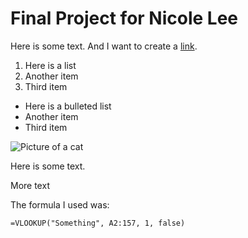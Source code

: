 # Final Project for Nicole Lee

Here is some text. And I want to create a [link](https://wikipedia.org).

1. Here is a list
2. Another item
3. Third item



* Here is a bulleted list
* Another item
* Third item

![Picture of a cat](https://placekitten.com/400/400)


Here is some text.

More text


The formula I used was:

```
=VLOOKUP("Something", A2:157, 1, false)
```



